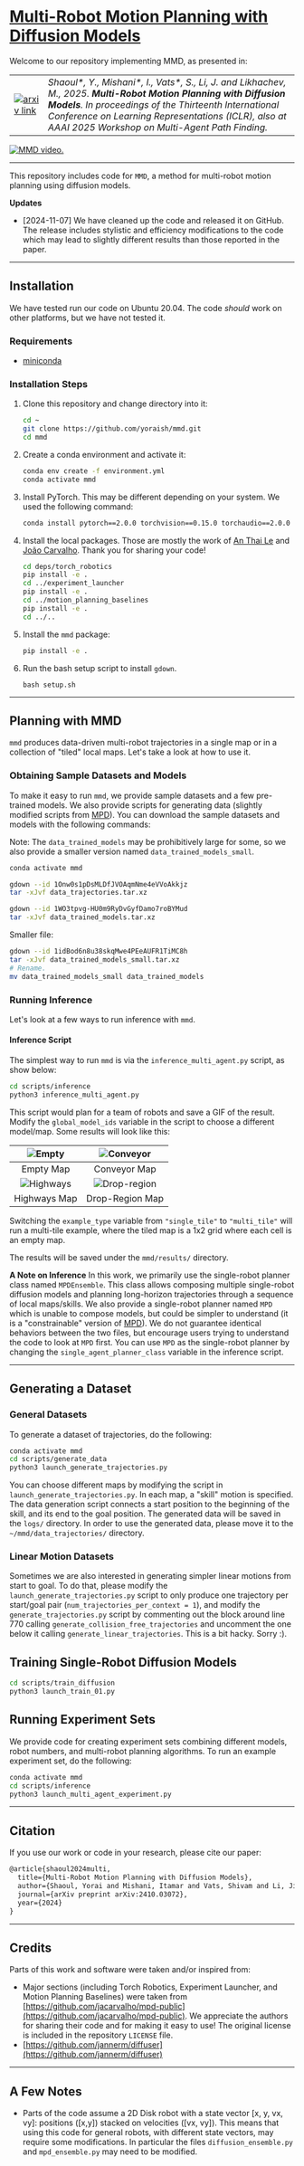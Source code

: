 # [Multi-Robot Motion Planning with Diffusion Models](https://multi-robot-diffusion.github.io)

Welcome to our repository implementing MMD, as presented in:

<table style="border: none;">
<tr>
<td style="vertical-align: middle; border: none;">
  <a href="https://arxiv.org/abs/2410.03072">
    <img src="https://img.shields.io/badge/arxiv-%23B31B1B.svg?&style=for-the-badge&logo=arxiv&logoColor=white" alt="arxiv link">
  </a>
</td>
<td style="vertical-align: middle; border: none;">
  <i>Shaoul*, Y., Mishani*, I., Vats*, S., Li, J. and Likhachev, M., 2025. <strong>Multi-Robot Motion Planning with Diffusion Models</strong>. In proceedings of the Thirteenth International Conference on Learning Representations (ICLR), also at AAAI 2025 Workshop on Multi-Agent Path Finding.</i>
</td>
</tr>
</table>

[![MMD video.](media/mmd_youtube.png)](https://www.youtube.com/watch?v=GDXzmoE-1D4&ab_channel=yoraish)

---
This repository includes code for `MMD`, a method for multi-robot motion planning using diffusion models.

**Updates**
- [2024-11-07] We have cleaned up the code and released it on GitHub. The release includes stylistic and efficiency modifications to the code which may lead to slightly different results than those reported in the paper.


---
## Installation
We have tested run our code on Ubuntu 20.04. The code _should_ work on other platforms, but we have not tested it.

### Requirements
- [miniconda](https://docs.conda.io/projects/miniconda/en/latest/index.html)

### Installation Steps
1. Clone this repository and change directory into it:
    ```bash
    cd ~
    git clone https://github.com/yoraish/mmd.git
    cd mmd
    ```
2. Create a conda environment and activate it:
    ```bash
    conda env create -f environment.yml
    conda activate mmd
    ```
3. Install PyTorch. This may be different depending on your system. We used the following command:
    ```bash
   conda install pytorch==2.0.0 torchvision==0.15.0 torchaudio==2.0.0 pytorch-cuda=11.8 -c pytorch -c nvidia
    ```
4. Install the local packages. Those are mostly the work of [An Thai Le](https://github.com/anindex) and [João Carvalho](https://github.com/jacarvalho). Thank you for sharing your code!
    ```bash
   cd deps/torch_robotics
   pip install -e .
   cd ../experiment_launcher
   pip install -e .
   cd ../motion_planning_baselines
   pip install -e .
   cd ../..
   ```
5. Install the `mmd` package:
    ```bash
    pip install -e .
    ```
6. Run the bash setup script to install `gdown`.  
    ```
    bash setup.sh
    ```

---
## Planning with MMD
`mmd` produces data-driven multi-robot trajectories in a single map or in a collection of "tiled" local maps. Let's take a look at how to use it.
### Obtaining Sample Datasets and Models
To make it easy to run `mmd`, we provide sample datasets and a few pre-trained models. We also provide scripts for generating data (slightly modified scripts from [MPD](https://github.com/jacarvalho/mpd-public)). You can download the sample datasets and models with the following commands:

Note: The `data_trained_models` may be prohibitively large for some, so we also provide a smaller version named `data_trained_models_small`.

```bash
conda activate mmd
```

```bash
gdown --id 1Onw0s1pDsMLDfJVOAqmNme4eVVoAkkjz
tar -xJvf data_trajectories.tar.xz

gdown --id 1WO3tpvg-HU0m9RyDvGyfDamo7roBYMud
tar -xJvf data_trained_models.tar.xz
```

Smaller file:
```bash
gdown --id 1idBod6n8u38skqMwe4PEeAUFR1TiMC8h
tar -xJvf data_trained_models_small.tar.xz
# Rename.
mv data_trained_models_small data_trained_models
```

### Running Inference
Let's look at a few ways to run inference with `mmd`.  

#### Inference Script
The simplest way to run `mmd` is via the `inference_multi_agent.py` script, as show below:

```bash
cd scripts/inference
python3 inference_multi_agent.py
```

This script would plan for a team of robots and save a GIF of the result. Modify the `global_model_ids` variable in the script to choose a different model/map. Some results will look like this:

|   ![Empty](media/mmd_six_circle.gif)    |    ![Conveyor](media/mmd_six_conveyor.gif)    |
|:---------------------------------------:|:---------------------------------------------:|
|                Empty Map                |                 Conveyor Map                  |
| ![Highways](media/mmd_ten_highways.gif) | ![Drop-region](media/mmd_five_dropregion.gif) |
|              Highways Map               |                Drop-Region Map                |



Switching the `example_type` variable from `"single_tile"` to `"multi_tile"` will run a multi-tile example, where the tiled map is a 1x2 grid where each cell is an empty map.

[//]: # (<img src="media/mmd_four_1x2.gif" alt="Inference GIF" style="max-width: 300px;">)


The results will be saved under the `mmd/results/` directory.

**A Note on Inference**
In this work, we primarily use the single-robot planner class named `MPDEnsemble`. This class allows composing multiple single-robot diffusion models and planning long-horizon trajectories through a sequence of local maps/skills. We also provide a single-robot planner named `MPD` which is unable to compose models, but could be simpler to understand (it is a "constrainable" version of [MPD](https://github.com/jacarvalho/mpd-public)). We do not guarantee identical behaviors between the two files, but encourage users trying to understand the code to look at `MPD` first. You can use `MPD` as the single-robot planner by changing the `single_agent_planner_class` variable in the inference script. 


---

## Generating a Dataset
### General Datasets
To generate a dataset of trajectories, do the following:
```bash 
conda activate mmd
cd scripts/generate_data
python3 launch_generate_trajectories.py
```
You can choose different maps by modifying the script in `launch_generate_trajectories.py`. In each map, a "skill" motion is specified. The data generation script connects a start position to the beginning of the skill, and its end to the goal position.
The generated data will be saved in the `logs/` directory. In order to use the generated data, please move it to the `~/mmd/data_trajectories/` directory.

### Linear Motion Datasets
Sometimes we are also interested in generating simpler linear motions from start to goal. To do that, please modify the `launch_generate_trajectories.py` script to only produce one trajectory per start/goal pair (`num_trajectories_per_context = 1`), and modify the 
`generate_trajectories.py` script by commenting out the block around line 770 calling `generate_collision_free_trajectories` and uncomment the one below it calling `generate_linear_trajectories`. This is a bit hacky. Sorry :).

## Training Single-Robot Diffusion Models
```bash
cd scripts/train_diffusion
python3 launch_train_01.py
```

## Running Experiment Sets
We provide code for creating experiment sets combining different models, robot numbers, and  multi-robot planning algorithms. To run an example experiment set, do the following:
```bash
conda activate mmd
cd scripts/inference
python3 launch_multi_agent_experiment.py
```

---
## Citation

If you use our work or code in your research, please cite our paper:
```latex
@article{shaoul2024multi,
  title={Multi-Robot Motion Planning with Diffusion Models},
  author={Shaoul, Yorai and Mishani, Itamar and Vats, Shivam and Li, Jiaoyang and Likhachev, Maxim},
  journal={arXiv preprint arXiv:2410.03072},
  year={2024}
}
```

---
## Credits

Parts of this work and software were taken and/or inspired from:
- Major sections (including Torch Robotics, Experiment Launcher, and Motion Planning Baselines) were taken from [https://github.com/jacarvalho/mpd-public](https://github.com/jacarvalho/mpd-public). We appreciate the authors for sharing their code and for making it easy to use! The original license is included in the repository `LICENSE` file.
- [https://github.com/jannerm/diffuser](https://github.com/jannerm/diffuser)

---
## A Few Notes 
* Parts of the code assume a 2D Disk robot with a state vector [x, y, vx, vy]: positions ([x,y]) stacked on velocities ([vx, vy]). This means that using this code for general robots, with different state vectors, may require some modifications. In particular the files `diffusion_ensemble.py` and `mpd_ensemble.py` may need to be modified.

